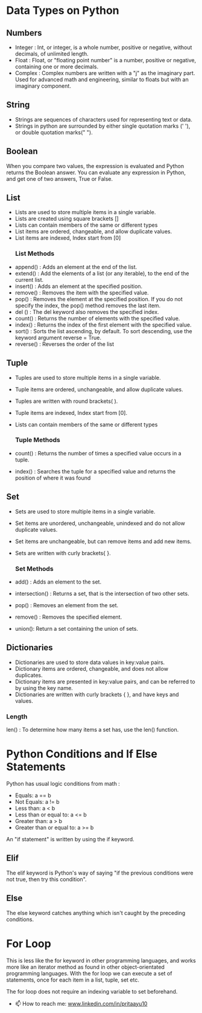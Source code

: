 # Data Types on Python
## Numbers
- Integer : Int, or integer, is a whole number, positive or negative, without decimals, of unlimited length.
- Float : Float, or "floating point number" is a number, positive or negative, containing one or more decimals.
- Complex : Complex numbers are written with a "j" as the imaginary part. Used for advanced math and engineering, similar to floats but with an imaginary component.
## String
- Strings are sequences of characters used for representing text or data.
- Strings in python are surrounded by either single quotation marks (' '), or double quotation marks(" ").
## Boolean
When you compare two values, the expression is evaluated and Python returns the Boolean answer.
You can evaluate any expression in Python, and get one of two answers, True or False.

## List
- Lists are used to store multiple items in a single variable.
- Lists are created using square brackets []
- Lists can contain members of the same or different types
- List items are ordered, changeable, and allow duplicate values.
- List items are indexed, Index start from [0]
  ### List Methods
- append() : Adds an element at the end of the list.
- extend() : Add the elements of a list (or any iterable), to the end of the current list.
- insert() : Adds an element at the specified position.
- remove() : Removes the item with the specified value.
- pop() : Removes the element at the specified position. If you do not specify the index, the pop() method removes the last item.
- del () : The del keyword also removes the specified index.
- count() : Returns the number of elements with the specified value.
- index() : Returns the index of the first element with the specified value.
- sort() : Sorts the list ascending, by default. To sort descending, use the keyword argument reverse = True.
- reverse() : Reverses the order of the list

## Tuple
- Tuples are used to store multiple items in a single variable.
- Tuple items are ordered, unchangeable, and allow duplicate values.
- Tuples are written with round brackets( ).
- Tuple items are indexed, Index start from [0].
- Lists can contain members of the same or different types

  ### Tuple Methods
- count() : Returns the number of times a specified value occurs in a tuple.
- index() : Searches the tuple for a specified value and returns the position of where it was found
## Set
- Sets are used to store multiple items in a single variable.
- Set items are unordered, unchangeable, unindexed and do not allow duplicate values.
- Set items are unchangeable, but can remove items and add new items.
- Sets are written with curly brackets{ }.

  ### Set Methods
- add() : Adds an element to the set.
- intersection() : Returns a set, that is the intersection of two other sets.
- pop() : Removes an element from the set.
- remove() : Removes the specified element.
- union(): Return a set containing the union of sets.
  
## Dictionaries
- Dictionaries are used to store data values in key:value pairs.
- Dictionary items are ordered, changeable, and does not allow duplicates.
- Dictionary items are presented in key:value pairs, and can be referred to by using the key name.
- Dictionaries are written with curly brackets { }, and have keys and values.
  
### Length
len() : To determine how many items a set has, use the len() function.

# Python Conditions and If Else Statements
Python has usual logic conditions from math : 
- Equals: a == b
- Not Equals: a != b
- Less than: a < b
- Less than or equal to: a <= b
- Greater than: a > b
- Greater than or equal to: a >= b

An "if statement" is written by using the if keyword.

## Elif
The elif keyword is Python's way of saying "if the previous conditions were not true, then try this condition".

## Else
The else keyword catches anything which isn't caught by the preceding conditions.

# For Loop
This is less like the for keyword in other programming languages, and works more like an iterator method as found in other object-orientated programming languages.
With the for loop we can execute a set of statements, once for each item in a list, tuple, set etc.

The for loop does not require an indexing variable to set beforehand.

- 📫 How to reach me: www.linkedin.com/in/pritaayu10

